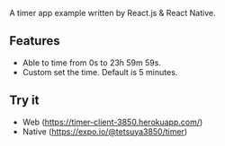 A timer app example written by React.js & React Native.

## Features

* Able to time from 0s to 23h 59m 59s.
* Custom set the time. Default is 5 minutes.

## Try it

* Web (https://timer-client-3850.herokuapp.com/)
* Native (https://expo.io/@tetsuya3850/timer)

